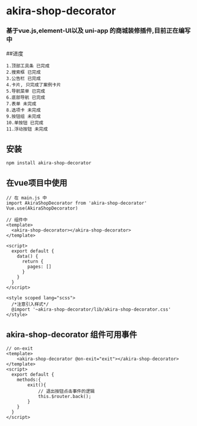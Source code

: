 # akira-shop-decorator 
### 基于vue.js,element-UI以及 uni-app 的商城装修插件,目前正在编写中

##进度
```
1.顶部工具条 已完成
2.搜索框 已完成
3.公告栏 已完成
4.卡片, 只完成了案例卡片
5.导航菜单 已完成
6.底部导航 已完成
7.表单 未完成
8.选项卡 未完成
9.按钮组 未完成
10.单按钮 已完成
11.浮动按钮 未完成
```

## 安装
```
npm install akira-shop-decorator
```
## 在vue项目中使用
```
// 在 main.js 中
import AkiraShopDecorator from 'akira-shop-decorator'
Vue.use(AkiraShopDecorator)

// 组件中
<template>
  <akira-shop-decorator></akira-shop-decorator>
</template>

<script>
  export default {
    data() {
      return {
        pages: []
      }
    }
  }
</script>

<style scoped lang="scss">
  /*注意引入样式*/
  @import '~akira-shop-decorator/lib/akira-shop-decorator.css'
</style>
```
## akira-shop-decorator 组件可用事件
```
// on-exit
<template>
    <akira-shop-decorator @on-exit="exit"></akira-shop-decorator>
</template>
<script>
  export default {
    methods:{
        exit(){
            // 退出按钮点击事件的逻辑
            this.$router.back();
        }
    }
  }
</script>
```
